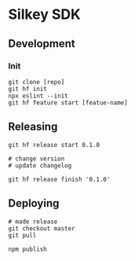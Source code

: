 # Silkey SDK


## Development

### Init

    git clone [repo]
    git hf init
    npx eslint --init
    git hf feature start [featue-name]

## Releasing

    git hf release start 0.1.0
    
    # change version
    # update changelog
    
    git hf release finish '0.1.0'
    
## Deploying

    # made release
    git checkout master
    git pull
    
    npm publish

